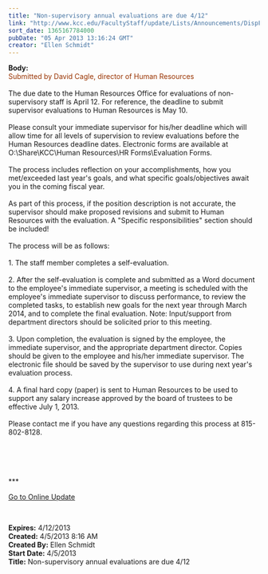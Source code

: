 ```yaml
---
title: "Non-supervisory annual evaluations are due 4/12"
link: "http://www.kcc.edu/FacultyStaff/update/Lists/Announcements/DispForm.aspx?ID=1054"
sort_date: 1365167784000
pubDate: "05 Apr 2013 13:16:24 GMT"
creator: "Ellen Schmidt"
---
```


<div><b>Body:</b> <div class="ExternalClass942A592E0B8348F8B01C05C5DA8E84F2">
<div><font color="#993300">Submitted by David Cagle, director of Human Resources<br /></font> <br />The due date to the Human Resources Office for evaluations of non-supervisory staff is April 12. For reference, the deadline to submit supervisor evaluations to Human Resources is May 10. </div>
<div><br />Please consult your immediate supervisor for his/her deadline which will allow time for all levels of supervision to review evaluations before the Human Resources deadline dates. Electronic forms are available at O:\Share\KCC\Human Resources\HR Forms\Evaluation Forms.  </div>
<div> </div>
<div>
<div>The process includes reflection on your accomplishments, how you met/exceeded last year's goals, and what specific goals/objectives await you in the coming fiscal year. </div>
<div> </div></div>
<div>As part of this process, if the position description is not accurate, the supervisor should make proposed revisions and submit to Human Resources with the evaluation. A &quot;Specific responsibilities&quot; section should be included! </div>
<div> </div>
<div>The process will be as follows: </div>
<div> </div>
<div>1. The staff member completes a self-evaluation.</div>
<div> </div>
<div>2. After the self-evaluation is complete and submitted as a Word document to the employee's immediate supervisor, a meeting is scheduled with the employee's immediate supervisor to discuss performance, to review the completed tasks, to establish new goals for the next year through March 2014, and to complete the final evaluation. Note: Input/support from department directors should be solicited prior to this meeting.</div>
<div> </div>
<div>3. Upon completion, the evaluation is signed by the employee, the immediate supervisor, and the appropriate department director. Copies should be given to the employee and his/her immediate supervisor. The electronic file should be saved by the supervisor to use during next year's evaluation process. </div>
<div> </div>
<div>4. A final hard copy (paper) is sent to Human Resources to be used to support any salary increase approved by the board of trustees to be effective July 1, 2013. </div>
<div> </div>
<div>Please contact me if you have any questions regarding this process at 815-802-8128. <br /> <br />
<div>
<div>
<div> </div>
<div> </div>
<div>
<div>
<div>
<div> </div>
<div>
<p>***</p>
<p><a href="/FacultyStaff/update/Pages/dailyupdate.aspx">Go to Online Update</a></p>
<p><br /></p></div></div></div></div></div></div></div></div></div>
<div><b>Expires:</b> 4/12/2013</div>
<div><b>Created:</b> 4/5/2013 8:16 AM</div>
<div><b>Created By:</b> Ellen Schmidt</div>
<div><b>Start Date:</b> 4/5/2013</div>
<div><b>Title:</b> Non-supervisory annual evaluations are due 4/12</div>
